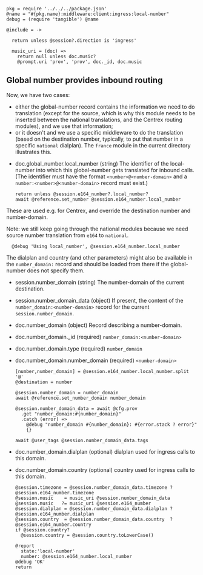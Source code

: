     pkg = require '../../../package.json'
    @name = "#{pkg.name}:middleware:client:ingress:local-number"
    debug = (require 'tangible') @name

    @include = ->

      return unless @session?.direction is 'ingress'

      music_uri = (doc) =>
        return null unless doc.music?
        @prompt.uri 'prov', 'prov', doc._id, doc.music

Global number provides inbound routing
--------------------------------------

Now, we have two cases:
- either the global-number record contains the information we need to do translation (except for the source, which is why this module needs to be inserted between the national translations, and the Centrex routing modules), and we use that information;
- or it doesn't and we use a specific middleware to do the translation (based on the destination number, typically, to put that number in a specific `national` dialplan). The `france` module in the current directory illustrates this.

* doc.global_number.local_number (string) The identifier of the local-number into which this global-number gets translated for inbound calls. (The identifier must have the format `<number>@<number-domain>` and a `number:<number>@<number-domain>` record must exist.)

      return unless @session.e164_number?.local_number?
      await @reference.set_number @session.e164_number.local_number

These are used e.g. for Centrex, and override the destination number and number-domain.

Note: we still keep going through the national modules because we need source number translation from `e164` to `national`.


      @debug 'Using local_number', @session.e164_number.local_number

The dialplan and country (and other parameters) might also be available in the `number_domain:` record and should be loaded from there if the global-number does not specify them.

* session.number_domain (string) The number-domain of the current destination.
* session.number_domain_data (object) If present, the content of the `number_domain:<number-domain>` record for the current `session.number_domain`.
* doc.number_domain (object) Record describing a number-domain.
* doc.number_domain._id (required) `number_domain:<number-domain>`
* doc.number_domain.type (required) `number_domain`
* doc.number_domain.number_domain (required) `<number-domain>`

      [number,number_domain] = @session.e164_number.local_number.split '@'
      @destination = number

      @session.number_domain = number_domain
      await @reference.set_number_domain number_domain

      @session.number_domain_data = await @cfg.prov
        .get "number_domain:#{number_domain}"
        .catch (error) =>
          @debug "number_domain #{number_domain}: #{error.stack ? error}"
          {}

      await @user_tags @session.number_domain_data.tags

* doc.number_domain.dialplan (optional) dialplan used for ingress calls to this domain.
* doc.number_domain.country (optional) country used for ingress calls to this domain.

      @session.timezone = @session.number_domain_data.timezone ? @session.e164_number.timezone
      @session.music    = music_uri @session.number_domain_data
      @session.music   ?= music_uri @session.e164_number
      @session.dialplan = @session.number_domain_data.dialplan ? @session.e164_number.dialplan
      @session.country  = @session.number_domain_data.country  ? @session.e164_number.country
      if @session.country?
        @session.country = @session.country.toLowerCase()

      @report
        state:'local-number'
        number: @session.e164_number.local_number
      @debug 'OK'
      return
